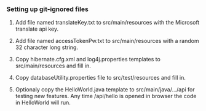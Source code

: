 ### Setting up git-ignored files

1. Add file named translateKey.txt to src/main/resources with the Microsoft translate api key.

2. Add file named accessTokenPw.txt to src/main/resources with a random 32 character long string.

3. Copy hibernate.cfg.xml and log4j.properties templates to src/main/resources and fill in.

4. Copy databaseUtility.properties file to src/test/resources and fill in.

5. Optionaly copy the HelloWorld.java template to src/main/java/.../api for testing new features. Any time /api/hello is opened in browser the code in HelloWorld will run.
